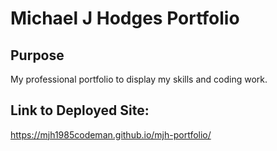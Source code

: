 # Michael J Hodges Portfolio
## Purpose
My professional portfolio to display my skills and coding work.
## Link to Deployed Site:
https://mjh1985codeman.github.io/mjh-portfolio/


